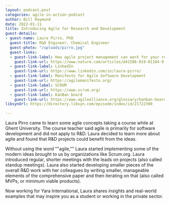 ```yaml
---
layout: podcast-post
categories: agile-in-action-podcast
author: Bill Raymond
date: 2022-01-11
title: Introducing Agile for Research and Development
guest-details:
- guest-name: Laura Pirro, PhD
  guest-title: R&D Engineer, Chemical Engineer
  guest-photo: "/uploads/pirro.jpg"
  guest-links:
  - guest-link-label: How agile project management can work for your research
    guest-link-url: https://www.nature.com/articles/d41586-019-01184-9
  - guest-link-label: LinkedIn
    guest-link-url: https://www.linkedin.com/in/laura-pirro/
  - guest-link-label: Manifesto for Agile Software Development
    guest-link-url: https://agilemanifesto.org/
  - guest-link-label: SCRUM
    guest-link-url: https://www.scrum.org/
  - guest-link-label: KanBan board
    guest-link-url: https://www.agilealliance.org/glossary/kanban-board/
libsynUrl: https://directory.libsyn.com/episode/index/id/21722390

---
```

Laura Pirro came to learn some agile concepts taking a course while at Ghent University. The course teacher said agile is primarily for software development and did not apply to R&D. Laura decided to learn more about agile and found that R&D projects could benefit from the ideas.

Without using the word ""agile,"" Laura started implementing some of the modern ideas brought to us by organizations like Scrum.org. Laura introduced regular, shorter meetings with the leads on projects (also called standup meetings). Laura also started developing smaller pieces of the overall R&D work with her colleagues by writing smaller, manageable elements of the comprehensive paper and then iterating on that (also called MVPs, or minimum viable products).

Now working for Yara International, Laura shares insights and real-world examples that may inspire you as a student or working in the private sector.